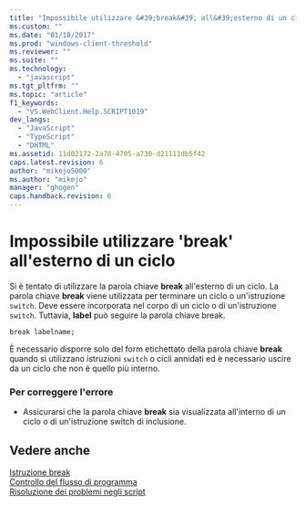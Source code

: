```yaml
---
title: "Impossibile utilizzare &#39;break&#39; all&#39;esterno di un ciclo | Microsoft Docs"
ms.custom: ""
ms.date: "01/18/2017"
ms.prod: "windows-client-threshold"
ms.reviewer: ""
ms.suite: ""
ms.technology: 
  - "javascript"
ms.tgt_pltfrm: ""
ms.topic: "article"
f1_keywords: 
  - "VS.WebClient.Help.SCRIPT1019"
dev_langs: 
  - "JavaScript"
  - "TypeScript"
  - "DHTML"
ms.assetid: 11d02172-2a78-4705-a730-d21111db5f42
caps.latest.revision: 6
author: "mikejo5000"
ms.author: "mikejo"
manager: "ghogen"
caps.handback.revision: 6
---
```

# Impossibile utilizzare &#39;break&#39; all&#39;esterno di un ciclo
Si è tentato di utilizzare la parola chiave **break** all'esterno di un ciclo.  La parola chiave **break** viene utilizzata per terminare un ciclo o un'istruzione `switch`.  Deve essere incorporata nel corpo di un ciclo o di un'istruzione `switch`.  Tuttavia, **label** può seguire la parola chiave break.  
  
```  
break labelname;  
```  
  
 È necessario disporre solo del form etichettato della parola chiave **break** quando si utilizzano istruzioni `switch` o cicli annidati ed è necessario uscire da un ciclo che non è quello più interno.  
  
### Per correggere l'errore  
  
-   Assicurarsi che la parola chiave **break** sia visualizzata all'interno di un ciclo o di un'istruzione switch di inclusione.  
  
## Vedere anche  
 [Istruzione break](../../javascript/reference/break-statement-javascript.md)   
 [Controllo del flusso di programma](../../javascript/controlling-program-flow-javascript.md)   
 [Risoluzione dei problemi negli script](../../javascript/advanced/troubleshooting-your-scripts-javascript.md)